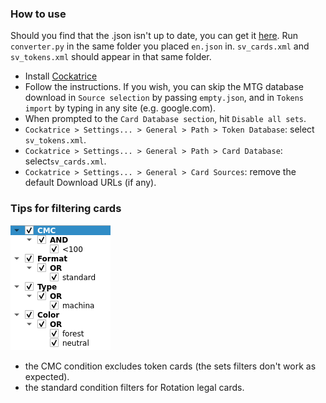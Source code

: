 ### How to use

Should you find that the .json isn't up to date, you can get it [here](https://sv.bagoum.com/cardsFullJSON/en). Run `converter.py` in the same folder you placed `en.json` in. 
`sv_cards.xml` and `sv_tokens.xml` should appear in that same folder.

* Install [Cockatrice](https://github.com/Cockatrice/Cockatrice/releases/latest)
* Follow the instructions. If you wish, you can skip the MTG database download in `Source selection` by passing `empty.json`, and in `Tokens import` by typing in any site (e.g. google.com).
* When prompted to the `Card Database section`, hit `Disable all sets`.
* `Cockatrice > Settings... > General > Path > Token Database`: select `sv_tokens.xml`.
* `Cockatrice > Settings... > General > Path > Card Database`: select`sv_cards.xml`.
* `Cockatrice > Settings... > General > Card Sources`: remove the default Download URLs (if any).

### Tips for filtering cards
![](https://github.com/user6174/Shadowverse-to-Cockatrice/blob/master/card_filter_example.png)
* the CMC condition excludes token cards (the sets filters don't work as expected).
* the standard condition filters for Rotation legal cards.
